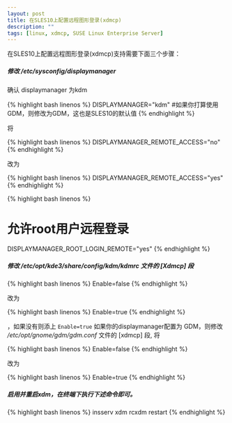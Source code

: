 ```yaml
---
layout: post
title: 在SLES10上配置远程图形登录(xdmcp)
description: ""
tags: [linux, xdmcp, SUSE Linux Enterprise Server]
---
```



在SLES10上配置远程图形登录(xdmcp)支持需要下面三个步骤：

#####  修改 */etc/sysconfig/displaymanager*
确认 displaymanager 为kdm

{% highlight bash linenos %}
DISPLAYMANAGER="kdm"  #如果你打算使用GDM，则修改为GDM，这也是SLES10的默认值
{% endhighlight %}

将

{% highlight bash linenos %}
DISPLAYMANAGER_REMOTE_ACCESS="no"
{% endhighlight %}

改为

{% highlight bash linenos %}
DISPLAYMANAGER_REMOTE_ACCESS="yes"
{% endhighlight %}

{% highlight bash linenos %}
# 允许root用户远程登录 #
DISPLAYMANAGER_ROOT_LOGIN_REMOTE="yes"
{% endhighlight %}

#####  修改 */etc/opt/kde3/share/config/kdm/kdmrc* 文件的 [Xdmcp] 段

{% highlight bash linenos %}
Enable=false
{% endhighlight %}

改为

{% highlight bash linenos %}
Enable=true
{% endhighlight %}

，如果没有则添上 `Enable=true`
如果你的displaymanager配置为 GDM，则修改 */etc/opt/gnome/gdm/gdm.conf* 文件的 [xdmcp] 段, 将

{% highlight bash linenos %}
Enable=false
{% endhighlight %}

改为

{% highlight bash linenos %}
Enable=true
{% endhighlight %}

#####  启用并重启xdm，在终端下执行下述命令即可。

{% highlight bash linenos %}
insserv xdm
rcxdm restart
{% endhighlight %}
